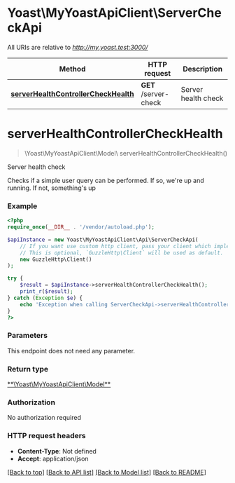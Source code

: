# Yoast\MyYoastApiClient\ServerCheckApi

All URIs are relative to *http://my.yoast.test:3000/*

Method | HTTP request | Description
------------- | ------------- | -------------
[**serverHealthControllerCheckHealth**](ServerCheckApi.md#serverhealthcontrollercheckhealth) | **GET** /server-check | Server health check

# **serverHealthControllerCheckHealth**
> \Yoast\MyYoastApiClient\Model\ serverHealthControllerCheckHealth()

Server health check

Checks if a simple user query can be performed. If so, we're up and running. If not, something's up

### Example
```php
<?php
require_once(__DIR__ . '/vendor/autoload.php');

$apiInstance = new Yoast\MyYoastApiClient\Api\ServerCheckApi(
    // If you want use custom http client, pass your client which implements `GuzzleHttp\ClientInterface`.
    // This is optional, `GuzzleHttp\Client` will be used as default.
    new GuzzleHttp\Client()
);

try {
    $result = $apiInstance->serverHealthControllerCheckHealth();
    print_r($result);
} catch (Exception $e) {
    echo 'Exception when calling ServerCheckApi->serverHealthControllerCheckHealth: ', $e->getMessage(), PHP_EOL;
}
?>
```

### Parameters
This endpoint does not need any parameter.

### Return type

[**\Yoast\MyYoastApiClient\Model\**](../Model/.md)

### Authorization

No authorization required

### HTTP request headers

 - **Content-Type**: Not defined
 - **Accept**: application/json

[[Back to top]](#) [[Back to API list]](../../README.md#documentation-for-api-endpoints) [[Back to Model list]](../../README.md#documentation-for-models) [[Back to README]](../../README.md)

